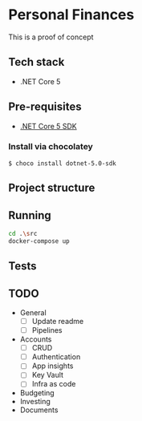 # Personal Finances
This is a proof of concept

## Tech stack
- .NET Core 5

## Pre-requisites
- [.NET Core 5 SDK](https://dotnet.microsoft.com/download/dotnet/5.0)

### Install via chocolatey
```
$ choco install dotnet-5.0-sdk
```

## Project structure

## Running

```bash
cd .\src
docker-compose up
```

## Tests


## TODO

- General
  - [ ] Update readme
  - [ ] Pipelines

- Accounts
  - [ ] CRUD
  - [ ] Authentication
  - [ ] App insights
  - [ ] Key Vault
  - [ ] Infra as code

- Budgeting
- Investing
- Documents